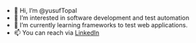 - 👋 Hi, I’m @yusufTopal
- 👀 I’m interested in software development and test automation
- 🌱 I’m currently learning frameworks to test web applications.
- 📫 You can reach via [LinkedIn](https://www.linkedin.com/in/yusuf-topal)

<!---
yusufTopal/yusufTopal is a ✨ special ✨ repository because its `README.md` (this file) appears on your GitHub profile.
You can click the Preview link to take a look at your changes.
--->
